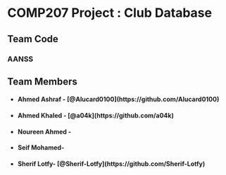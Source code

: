 # COMP207 Project : Club Database
<h2>Team Code</h2>
  <h3>AANSS<h3>
<h2> Team Members </h2>
  <ul>
  <li><h4>Ahmed Ashraf - [@Alucard0100](https://github.com/Alucard0100) </h4></li>
  <li><h4>Ahmed Khaled - [@a04k](https://github.com/a04k) </h4></li>
  <li><h4>Noureen Ahmed - </h4></li>
  <li><h4>Seif Mohamed- </h4></li>
  <li><h4>Sherif Lotfy- [@Sherif-Lotfy](https://github.com/Sherif-Lotfy)</h4></li>
  </ul> 
<h1>  </h1>